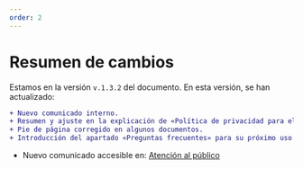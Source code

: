 ```yaml
---
order: 2
---
```


# Resumen de cambios
Estamos en la versión `v.1.3.2` del documento. En esta versión, se han actualizado:
```diff
+ Nuevo comunicado interno.
+ Resumen y ajuste en la explicación de «Política de privacidad para el Equipo»
+ Pie de página corregido en algunos documentos.
+ Introducción del apartado «Preguntas frecuentes» para su próximo uso en el apartado de comunicados. 
```

+ Nuevo comunicado accesible en: [Atención al público](./nuestro-discord/comunicados/internos/atencion-al-publico.md)